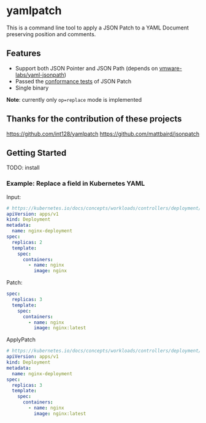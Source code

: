 # yamlpatch

This is a command line tool to apply a JSON Patch to a YAML Document preserving position and comments.


## Features

- Support both JSON Pointer and JSON Path (depends on [vmware-labs/yaml-jsonpath](https://github.com/vmware-labs/yaml-jsonpath))
- Passed the [conformance tests](https://github.com/json-patch/json-patch-tests) of JSON Patch
- Single binary

**Note**: currently only `op=replace` mode is implemented

## Thanks for the contribution of these projects
https://github.com/int128/yamlpatch
https://github.com/mattbaird/jsonpatch

## Getting Started

TODO: install

### Example: Replace a field in Kubernetes YAML

Input:

```yaml
# https://kubernetes.io/docs/concepts/workloads/controllers/deployment/
apiVersion: apps/v1
kind: Deployment
metadata:
  name: nginx-deployment
spec:
  replicas: 2
  template:
    spec:
      containers:
        - name: nginx
          image: nginx
```

Patch:

```yaml
spec:
  replicas: 3
  template:
    spec:
      containers:
        - name: nginx
          image: nginx:latest
```

ApplyPatch

```yaml
# https://kubernetes.io/docs/concepts/workloads/controllers/deployment/
apiVersion: apps/v1
kind: Deployment
metadata:
  name: nginx-deployment
spec:
  replicas: 3
  template:
    spec:
      containers:
        - name: nginx
          image: nginx:latest
```